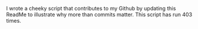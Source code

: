 I wrote a cheeky script that contributes to my Github by updating this ReadMe to illustrate why more than commits matter. This script has run 403 times.